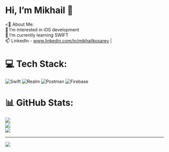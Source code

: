 # Hi, I’m Mikhail 👋

<💫 About Me:
<br>👀 I’m interested in iOS development<br>🌱 I’m currently learning SWIFT<br>📫 LinkedIn - www.linkedin.com/in/mikhailkosarev  | 

# 💻 Tech Stack:
![Swift](https://img.shields.io/badge/swift-F54A2A?style=for-the-badge&logo=swift&logoColor=white) ![Realm](https://img.shields.io/badge/Realm-39477F?style=for-the-badge&logo=realm&logoColor=white) ![Postman](https://img.shields.io/badge/Postman-FF6C37?style=for-the-badge&logo=postman&logoColor=white) ![Firebase](https://img.shields.io/badge/firebase-%23039BE5.svg?style=for-the-badge&logo=firebase)
<br>

# 📊 GitHub Stats:
![](https://github-readme-stats.vercel.app/api?username=mikhailkosarev&theme=tokyonight&hide_border=false&include_all_commits=false&count_private=false)<br/>
![](https://github-readme-streak-stats.herokuapp.com/?user=mikhailkosarev&theme=tokyonight&hide_border=false)<br/>
![](https://github-readme-stats.vercel.app/api/top-langs/?username=mikhailkosarev&theme=tokyonight&hide_border=false&include_all_commits=false&count_private=false&layout=compact)

---
[![](https://visitcount.itsvg.in/api?id=mikhailkosarev&icon=1&color=9)](https://visitcount.itsvg.in)

<!---
MikhailKosarev/MikhailKosarev is a ✨ special ✨ repository because its `README.md` (this file) appears on your GitHub profile.
You can click the Preview link to take a look at your changes.
--->
